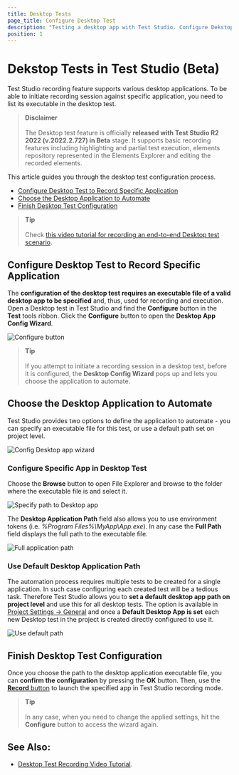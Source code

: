 ```yaml
---
title: Desktop Tests
page_title: Configure Desktop Test
description: "Testing a desktop app with Test Studio. Configure Dekstop Test (Standalone) in Test Studio for automating dekstop application. Create a Dekstop test in Test Studio and record an automated scenario for desktop app. "
position: 1
---
```

# Dekstop Tests in Test Studio (Beta)

Test Studio recording feature supports various desktop applications. To be able to initiate recording session against specific application, you need to list its executable in the desktop test.

> **Disclaimer**
> <br>
> <br>
> The Desktop test feature is officially __released with Test Studio R2 2022 (v.2022.2.727) in Beta__ stage. It supports basic recording features including highlighting and partial test execution, elements repository represented in the Elements Explorer and editing the recorded elements.

This article guides you through the desktop test configuration process.

- [Configure Desktop Test to Record Specific Application](#configure-desktop-test-to-record-specific-application)
- [Choose the Desktop Application to Automate](#choose-the-desktop-application-to-automate)
- [Finish Desktop Test Configuration](#finish-desktop-test-configuration)

> **Tip**
> <br>
> <br>
> Check <a href="https://www.telerik.com/videos/teststudio/desktop-testing-video-tutorial" target="_blank">this video tutorial for recording an end-to-end Desktop test scenario</a>.

## Configure Desktop Test to Record Specific Application

The __configuration of the desktop test requires an executable file of a valid desktop app to be specified__ and, thus, used for recording and execution. Open a Desktop test in Test Studio and find the __Configure__ button in the __Test__ tools ribbon. Click the __Configure__ button to open the __Desktop App Config Wizard__.

![Configure button](/img/automated-tests/desktop-testing/desktop-test/fig1.png)

> **Tip**
> <br>
> <br>
> If you attempt to initiate a recording session in a desktop test, before it is configured, the __Desktop Config Wizard__ pops up and lets you choose the application to automate.

## Choose the Desktop Application to Automate

Test Studio provides two options to define the application to automate - you can specify an executable file for this test, or use a default path set on project level.

![Config Desktop app wizard](/img/automated-tests/desktop-testing/desktop-test/fig2.png)

### Configure Specific App in Desktop Test

Choose the __Browse__ button to open File Explorer and browse to the folder where the executable file is and select it.

![Specify path to Desktop app](/img/automated-tests/desktop-testing/desktop-test/fig3.png)

The __Desktop Application Path__ field also allows you to use environment tokens (i.e. _%Program Files%\MyApp\App.exe_). In any case the __Full Path__ field displays the full path to the executable file.

![Full application path](/img/automated-tests/desktop-testing/desktop-test/fig4.png)

### Use Default Desktop Application Path

The automation process requires multiple tests to be created for a single application. In such case configuring each created test will be a tedious task. Therefore Test Studio allows you to __set a default desktop app path on project level__ and use this for all desktop tests. The option is available in <a href="/features/project-settings/general" target="_blank">Project Settings -> General</a> and once a __Default Desktop App is set__ each new Desktop test in the project is created directly configured to use it.

![Use default path](/img/automated-tests/desktop-testing/desktop-test/fig5.png)

## Finish Desktop Test Configuration

Once you choose the path to the desktop application executable file, you can __confirm the configuration__ by pressing the __OK__ button. Then, use the <a href="/automated-tests/recording/overview#start-a-recording-session" target="_blank">__Record__ button</a> to launch the specified app in Test Studio recording mode.

> **Tip**
> <br>
> <br>
> In any case, when you need to change the applied settings, hit the __Configure__ button to access the wizard again.

## See Also:

* <a href="https://www.telerik.com/videos/teststudio/desktop-testing-video-tutorial" target="_blank">Desktop Test Recording Video Tutorial</a>.
